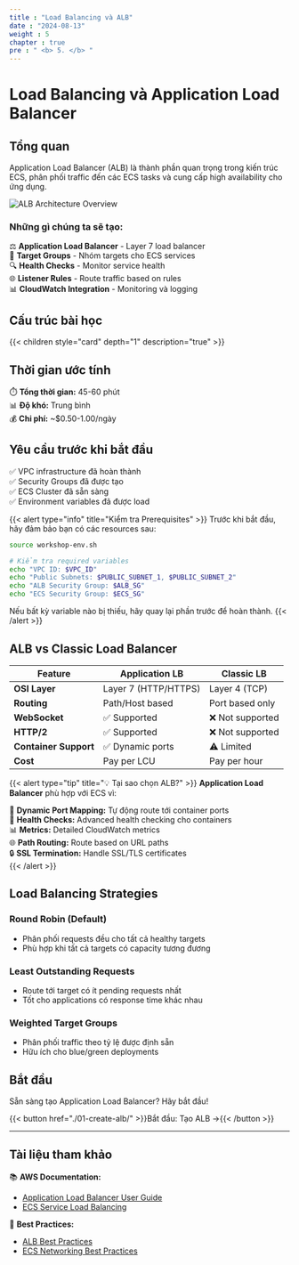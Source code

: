 ```yaml
---
title : "Load Balancing và ALB"
date : "2024-08-13"
weight : 5
chapter : true
pre : " <b> 5. </b> "
---
```


# Load Balancing và Application Load Balancer

## Tổng quan

Application Load Balancer (ALB) là thành phần quan trọng trong kiến trúc ECS, phân phối traffic đến các ECS tasks và cung cấp high availability cho ứng dụng.

![ALB Architecture Overview](/images/5-load-balancing/alb-architecture-overview.png)

### Những gì chúng ta sẽ tạo:

⚖️ **Application Load Balancer** - Layer 7 load balancer  
🎯 **Target Groups** - Nhóm targets cho ECS services  
🔍 **Health Checks** - Monitor service health  
🌐 **Listener Rules** - Route traffic based on rules  
📊 **CloudWatch Integration** - Monitoring và logging  

## Cấu trúc bài học

{{< children style="card" depth="1" description="true" >}}

## Thời gian ước tính

⏱️ **Tổng thời gian:** 45-60 phút  
📊 **Độ khó:** Trung bình  
💰 **Chi phí:** ~$0.50-1.00/ngày  

## Yêu cầu trước khi bắt đầu

✅ VPC infrastructure đã hoàn thành  
✅ Security Groups đã được tạo  
✅ ECS Cluster đã sẵn sàng  
✅ Environment variables đã được load  

{{< alert type="info" title="Kiểm tra Prerequisites" >}}
Trước khi bắt đầu, hãy đảm bảo bạn có các resources sau:

```bash
source workshop-env.sh

# Kiểm tra required variables
echo "VPC ID: $VPC_ID"
echo "Public Subnets: $PUBLIC_SUBNET_1, $PUBLIC_SUBNET_2"
echo "ALB Security Group: $ALB_SG"
echo "ECS Security Group: $ECS_SG"
```

Nếu bất kỳ variable nào bị thiếu, hãy quay lại phần trước để hoàn thành.
{{< /alert >}}

## ALB vs Classic Load Balancer

| Feature | Application LB | Classic LB |
|---------|----------------|------------|
| **OSI Layer** | Layer 7 (HTTP/HTTPS) | Layer 4 (TCP) |
| **Routing** | Path/Host based | Port based only |
| **WebSocket** | ✅ Supported | ❌ Not supported |
| **HTTP/2** | ✅ Supported | ❌ Not supported |
| **Container Support** | ✅ Dynamic ports | ⚠️ Limited |
| **Cost** | Pay per LCU | Pay per hour |

{{< alert type="tip" title="💡 Tại sao chọn ALB?" >}}
**Application Load Balancer** phù hợp với ECS vì:

🎯 **Dynamic Port Mapping:** Tự động route tới container ports  
🔄 **Health Checks:** Advanced health checking cho containers  
📊 **Metrics:** Detailed CloudWatch metrics  
🌐 **Path Routing:** Route based on URL paths  
🔒 **SSL Termination:** Handle SSL/TLS certificates  
{{< /alert >}}

## Load Balancing Strategies

### Round Robin (Default)
- Phân phối requests đều cho tất cả healthy targets
- Phù hợp khi tất cả targets có capacity tương đương

### Least Outstanding Requests
- Route tới target có ít pending requests nhất
- Tốt cho applications có response time khác nhau

### Weighted Target Groups
- Phân phối traffic theo tỷ lệ được định sẵn
- Hữu ích cho blue/green deployments

## Bắt đầu

Sẵn sàng tạo Application Load Balancer? Hãy bắt đầu!

{{< button href="./01-create-alb/" >}}Bắt đầu: Tạo ALB →{{< /button >}}

---

## Tài liệu tham khảo

📚 **AWS Documentation:**
- [Application Load Balancer User Guide](https://docs.aws.amazon.com/elasticloadbalancing/latest/application/)
- [ECS Service Load Balancing](https://docs.aws.amazon.com/AmazonECS/latest/developerguide/service-load-balancing.html)

🔧 **Best Practices:**
- [ALB Best Practices](https://aws.amazon.com/blogs/aws/new-application-load-balancer/)
- [ECS Networking Best Practices](https://docs.aws.amazon.com/AmazonECS/latest/bestpracticesguide/networking.html)
